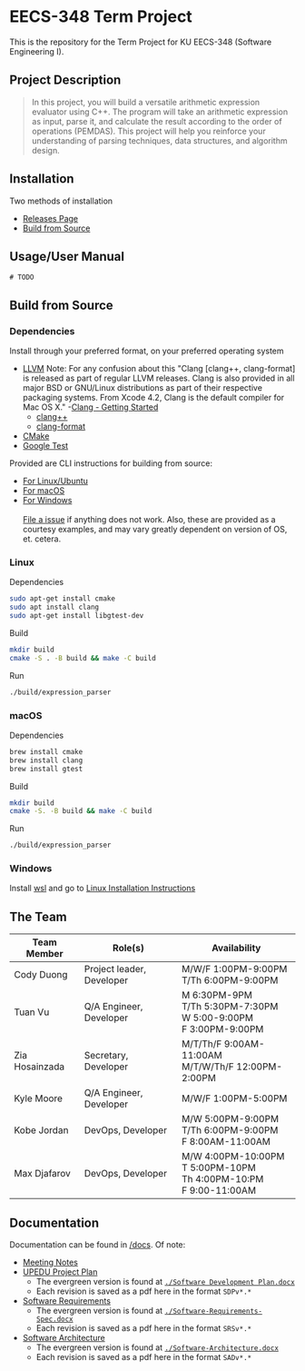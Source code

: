 # EECS-348 Term Project

This is the repository for the Term Project for KU EECS-348 (Software Engineering I).

## Project Description

> In this project, you will build a versatile arithmetic expression evaluator using C++. The program
> will take an arithmetic expression as input, parse it, and calculate the result according to the order
> of operations (PEMDAS). This project will help you reinforce your understanding of parsing
> techniques, data structures, and algorithm design.

## Installation
Two methods of installation
- [Releases Page](https://github.com/codyduong/EECS-348-Project/releases)
- [Build from Source](#build-from-source)
<!-- - [Docker]() -->

## Usage/User Manual
```
# TODO
```

## Build from Source

### Dependencies
Install through your preferred format, on your preferred operating system

- [LLVM](https://www.llvm.org/)
  Note: For any confusion about this "Clang \[clang++, clang-format\] is released as part of regular LLVM releases. Clang is also provided in all major BSD or GNU/Linux distributions as part of their respective packaging systems. From Xcode 4.2, Clang is the default compiler for Mac OS X." -[Clang - Getting Started](https://clang.llvm.org/get_started.html)
  - [clang++](https://clang.llvm.org/)
  - [clang-format](https://clang.llvm.org/docs/ClangFormat.html)
- [CMake](https://cmake.org/)
- [Google Test](https://github.com/google/googletest)

Provided are CLI instructions for building from source:
- [For Linux/Ubuntu](#linux)
- [For macOS](#macos)
- [For Windows](#windows)<br></br>
[File a issue](https://github.com/codyduong/EECS-348-Project/issues) if anything does not work. Also, these are provided as a courtesy examples, and may vary
greatly dependent on version of OS, et. cetera.

### Linux
Dependencies
```bash
sudo apt-get install cmake
sudo apt install clang
sudo apt-get install libgtest-dev
```

Build
```bash
mkdir build
cmake -S . -B build && make -C build
```

Run
```bash
./build/expression_parser
```

### macOS
Dependencies
```bash
brew install cmake
brew install clang
brew install gtest
```

Build
```bash
mkdir build
cmake -S. -B build && make -C build
```

Run
```bash
./build/expression_parser
```

### Windows
Install [wsl](https://learn.microsoft.com/en-us/windows/wsl/install) and go to [Linux Installation Instructions](#linux)
<!-- LOL! -->

## The Team

| Team Member    | Role(s)                   | Availability                                                                |
| -------------- | ------------------------- | --------------------------------------------------------------------------- |
| Cody Duong     | Project leader, Developer | M/W/F 1:00PM-9:00PM</br>T/Th 6:00PM-9:00PM                                  |
| Tuan Vu        | Q/A Engineer, Developer   | M 6:30PM-9PM</br>T/Th 5:30PM-7:30PM</br>W 5:00-9:00PM<br/>F 3:00PM-9:00PM   |
| Zia Hosainzada | Secretary, Developer      | M/T/Th/F 9:00AM-11:00AM<br/>M/T/W/Th/F 12:00PM-2:00PM                       |
| Kyle Moore     | Q/A Engineer, Developer   | M/W/F 1:00PM-5:00PM                                                         |
| Kobe Jordan    | DevOps, Developer         | M/W 5:00PM-9:00PM<br/>T/Th 6:00PM-9:00PM<br/>F 8:00AM-11:00AM               |
| Max Djafarov   | DevOps, Developer         | M/W 4:00PM-10:00PM<br/>T 5:00PM-10PM<br/>Th 4:00PM-10:PM<br/>F 9:00-11:00AM |

## Documentation

Documentation can be found in [/docs](/docs/). Of note:
* [Meeting Notes](/docs/meetings)
* [UPEDU Project Plan](/docs/project-plan)
  + The evergreen version is found at [`./Software Development Plan.docx`](/docs/project-plan/Software%20Development%20Plan.docx)
  + Each revision is saved as a pdf here in the format `SDPv*.*`
* [Software Requirements](/docs/software-requirements-spec/)
  + The evergreen version is found at [`./Software-Requirements-Spec.docx`](/docs/software-requirements-spec/Software-Requirements-Spec.docx)
  + Each revision is saved as a pdf here in the format `SRSv*.*`
* [Software Architecture](/docs/software-architecture)
  + The evergreen version is found at [`./Software-Architecture.docx`](/docs/software-architecture/Software-Architecture.docx)
  + Each revision is saved as a pdf here in the format `SADv*.*`
